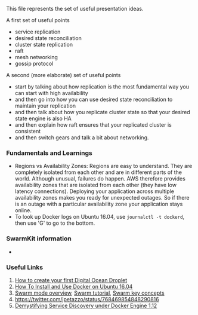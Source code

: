 This file represents the set of useful presentation ideas.

A first set of useful points
- service replication
- desired state reconciliation
- cluster state replication
- raft
- mesh networking
- gossip protocol

A second (more elaborate) set of useful points
- start by talking about how replication is the most fundamental way you can start with high availability
- and then go into how you can use desired state reconciliation to maintain your replication
- and then talk about how you replicate cluster state so that your desired state engine is also HA
- and then explain how raft ensures that your replicated cluster is consistent
- and then switch gears and talk a bit about networking.

### Fundamentals and Learnings

- Regions vs Availability Zones: Regions are easy to understand. They are completely isolated from
each other and are in different parts of the world. Although unusual, failures do happen. AWS
therefore provides availability zones that are isolated from each other (they have low latency
connections). Deploying your application across multiple availability zones makes you ready for
unexpected outages. So if there is an outage with a particular availability zone your application
stays online.
- To look up Docker logs on Ubuntu 16.04, use `journalctl -t dockerd`, then use 'G' to go to the bottom.

### SwarmKit information
-

### Useful Links
1. [How to create your first Digital Ocean Droplet](https://www.digitalocean.com/community/tutorials/how-to-create-your-first-digitalocean-droplet-virtual-server)
2. [How To Install and Use Docker on Ubuntu 16.04](https://www.digitalocean.com/community/tutorials/how-to-install-and-use-docker-on-ubuntu-16-04)
3. [Swarm mode overview](https://docs.docker.com/engine/swarm/), [Swarm tutorial](https://docs.docker.com/engine/swarm/swarm-tutorial/), [Swarm key concepts](https://docs.docker.com/engine/swarm/key-concepts/)
4. https://twitter.com/jpetazzo/status/768469854848290816
5. [Demystifying Service Discovery under Docker Engine 1.12](http://collabnix.com/archives/1504)